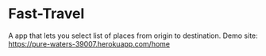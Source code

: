 # Fast-Travel
A app that lets you select list of places from origin to destination.
Demo site: https://pure-waters-39007.herokuapp.com/home
